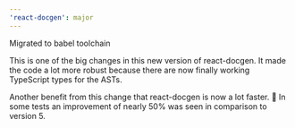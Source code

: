```yaml
---
'react-docgen': major
---
```


Migrated to babel toolchain

This is one of the big changes in this new version of react-docgen. It made the code a lot more robust
because there are now finally working TypeScript types for the ASTs.

Another benefit from this change that react-docgen is now a lot faster. 🚀 In some
tests an improvement of nearly 50% was seen in comparison to version 5.
